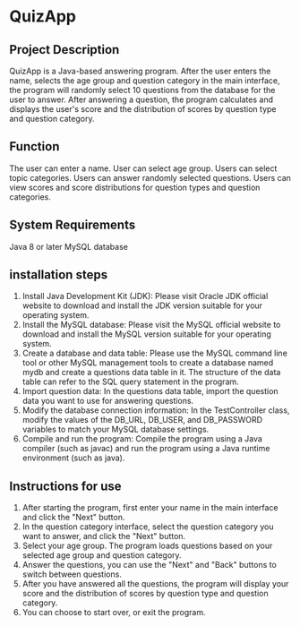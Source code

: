 # QuizApp
## Project Description
QuizApp is a Java-based answering program. After the user enters the name, selects the age group and question category in the main interface, the program will randomly select 10 questions from the database for the user to answer. After answering a question, the program calculates and displays the user's score and the distribution of scores by question type and question category.

## Function
The user can enter a name.
User can select age group.
Users can select topic categories.
Users can answer randomly selected questions.
Users can view scores and score distributions for question types and question categories.

## System Requirements
Java 8 or later
MySQL database

## installation steps
1. Install Java Development Kit (JDK): Please visit Oracle JDK official website to download and install the JDK version suitable for your operating system.
2. Install the MySQL database: Please visit the MySQL official website to download and install the MySQL version suitable for your operating system.
3. Create a database and data table: Please use the MySQL command line tool or other MySQL management tools to create a database named mydb and create a questions data table in it. The structure of the data table can refer to the SQL query statement in the program.
4. Import question data: In the questions data table, import the question data you want to use for answering questions.
5. Modify the database connection information: In the TestController class, modify the values of the DB_URL, DB_USER, and DB_PASSWORD variables to match your MySQL database settings.
6. Compile and run the program: Compile the program using a Java compiler (such as javac) and run the program using a Java runtime environment (such as java).

## Instructions for use
1. After starting the program, first enter your name in the main interface and click the "Next" button.
2. In the question category interface, select the question category you want to answer, and click the "Next" button.
3. Select your age group. The program loads questions based on your selected age group and question category.
4. Answer the questions, you can use the "Next" and "Back" buttons to switch between questions.
5. After you have answered all the questions, the program will display your score and the distribution of scores by question type and question category.
6. You can choose to start over, or exit the program.